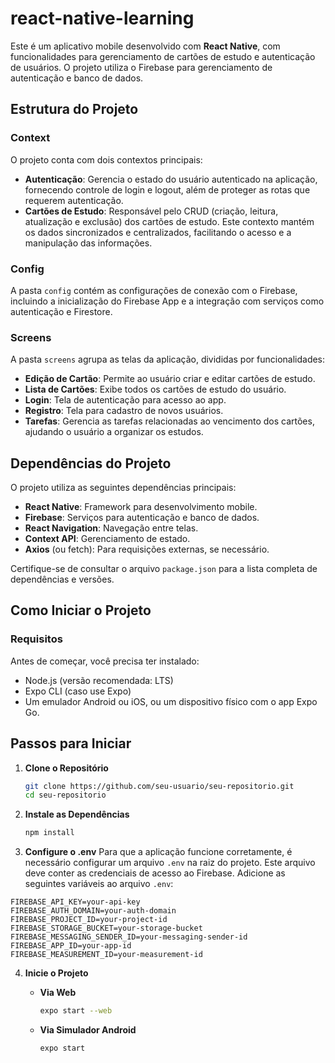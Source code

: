 # react-native-learning

Este é um aplicativo mobile desenvolvido com **React Native**, com funcionalidades para gerenciamento de cartões de estudo e autenticação de usuários. O projeto utiliza o Firebase para gerenciamento de autenticação e banco de dados.

## Estrutura do Projeto

### Context
O projeto conta com dois contextos principais:

- **Autenticação**: Gerencia o estado do usuário autenticado na aplicação, fornecendo controle de login e logout, além de proteger as rotas que requerem autenticação.
- **Cartões de Estudo**: Responsável pelo CRUD (criação, leitura, atualização e exclusão) dos cartões de estudo. Este contexto mantém os dados sincronizados e centralizados, facilitando o acesso e a manipulação das informações.

### Config
A pasta `config` contém as configurações de conexão com o Firebase, incluindo a inicialização do Firebase App e a integração com serviços como autenticação e Firestore.

### Screens
A pasta `screens` agrupa as telas da aplicação, divididas por funcionalidades:

- **Edição de Cartão**: Permite ao usuário criar e editar cartões de estudo.
- **Lista de Cartões**: Exibe todos os cartões de estudo do usuário.
- **Login**: Tela de autenticação para acesso ao app.
- **Registro**: Tela para cadastro de novos usuários.
- **Tarefas**: Gerencia as tarefas relacionadas ao vencimento dos cartões, ajudando o usuário a organizar os estudos.

## Dependências do Projeto

O projeto utiliza as seguintes dependências principais:

- **React Native**: Framework para desenvolvimento mobile.
- **Firebase**: Serviços para autenticação e banco de dados.
- **React Navigation**: Navegação entre telas.
- **Context API**: Gerenciamento de estado.
- **Axios** (ou fetch): Para requisições externas, se necessário.

Certifique-se de consultar o arquivo `package.json` para a lista completa de dependências e versões.

## Como Iniciar o Projeto

### Requisitos
Antes de começar, você precisa ter instalado:

- Node.js (versão recomendada: LTS)
- Expo CLI (caso use Expo)
- Um emulador Android ou iOS, ou um dispositivo físico com o app Expo Go.

## Passos para Iniciar

1. **Clone o Repositório**
   ```bash
   git clone https://github.com/seu-usuario/seu-repositorio.git
   cd seu-repositorio
2. **Instale as Dependências**
   ```bash
   npm install
3. **Configure o .env**
   Para que a aplicação funcione corretamente, é necessário configurar um arquivo `.env` na raiz do projeto. Este arquivo deve conter as credenciais de acesso ao Firebase.
   Adicione as seguintes variáveis ao arquivo `.env`:

```plaintext
FIREBASE_API_KEY=your-api-key
FIREBASE_AUTH_DOMAIN=your-auth-domain
FIREBASE_PROJECT_ID=your-project-id
FIREBASE_STORAGE_BUCKET=your-storage-bucket
FIREBASE_MESSAGING_SENDER_ID=your-messaging-sender-id
FIREBASE_APP_ID=your-app-id
FIREBASE_MEASUREMENT_ID=your-measurement-id
```

4. **Inicie o Projeto**

   - **Via Web**
     ```bash
     expo start --web
     ```
   - **Via Simulador Android**
     ```bash
     expo start
     ```
  

